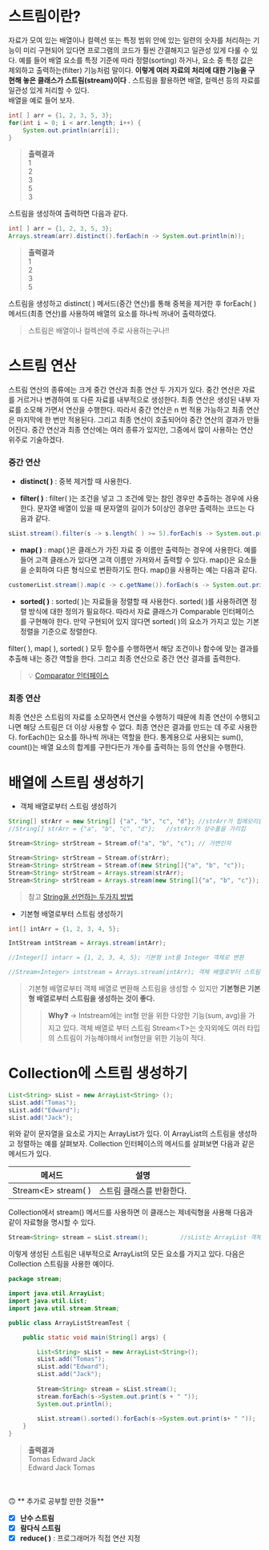 # 스트림이란?
자료가 모여 있는 배열이나 컬렉션 또는 특정 범위 안에 있는 일련의 숫자를 처리하는 기능이 미리 구현되어 있다면 프로그램의 코드가 훨씬 간결해지고 일관성 있게 다룰 수 있다. 예를 들어 배열 요소를 특정 기준에 따라 정렬(sorting) 하거나, 요소 중 특정 값은 제외하고 출력하는(filter) 기능처럼 말이다. **이렇게 여러 자료의 처리에 대한 기능을 구현해 놓은 클래스가 스트림(stream)이다** . 스트림을 활용하면 배열, 컬렉션 등의 자료를 일관성 있게 처리할 수 있다.</br>
배열을 예로 들어 보자.
```java 
int[ ] arr = {1, 2, 3, 5, 3};
for(int i = 0; i < arr.length; i++) {
	System.out.println(arr[i]);
}
```
>**출력결과** </br>
1</br>
2</br>
3</br>
5</br>
3

스트림을 생성하여 출력하면 다음과 같다.
```java
int[ ] arr = {1, 2, 3, 5, 3};	
Arrays.stream(arr).distinct().forEach(n -> System.out.println(n));
```
>**출력결과**</br>
1</br>
2</br>
3</br>
5

스트림을 생성하고 distinct( ) 메서드(중간 연산)를 통해 중복을 제거한 후 forEach( ) 메서드(최종 연산)를 사용하여 배열의 요소를 하나씩 꺼내어 출력하였다.
> 스트림은 배열이나 컬렉션에 주로 사용하는구나!!

# 스트림 연산
스트림 연산의 종류에는 크게 중간 연산과 최종 연산 두 가지가 있다. 중간 연산은 자료를 거르거나 변경하여 또 다른 자료를 내부적으로 생성한다. 최종 연산은 생성된 내부 자료를 소모해 가면서 연산을 수행한다. 따라서 중간 연산은 n 번 적용 가능하고 최종 연산은 마지막에 한 번만 적용된다. 그리고 최종 연산이 호출되어야 중간 연산의 결과가 만들어진다. 중간 연산과 최종 연산에는 여러 종류가 있지만, 그중에서 많이 사용하는 연산 위주로 기술하겠다.
### 중간 연산
* **distinct( )** : 중복 제거할 때 사용한다.

* **filter( )** : filter( )는 조건을 넣고 그 조건에 맞는 참인 경우만 추출하는 경우에 사용한다. 문자열 배열이 있을 때 문자열의 길이가 5이상인 경우만 출력하는 코드는 다음과 같다.
```java
sList.stream().filter(s -> s.length( ) >= 5).forEach(s -> System.out.println(s));
```
* **map( )** : map( )은 클래스가 가진 자료 중 이름만 출력하는 경우에 사용한다. 예를 들어 고객 클래스가 있다면 고객 이름만 가져와서 출력할 수 있다. map()은 요소들을 순회하여 다른 형식으로 변환하기도 한다. map()을 사용하는 예는 다음과 같다.
```java
customerList.stream().map(c -> c.getName()).forEach(s -> System.out.println(s));
```
* **sorted( )** : sorted( )는 자료들을 정렬할 때 사용한다. sorted( )를 사용하려면 정렬 방식에 대한 정의가 필요하다. 따라서 자료 클래스가 Comparable 인터페이스를 구현해야 한다. 만약 구현되어 있지 않다면 sorted( )의 요소가 가지고 있는 기본 정렬을 기준으로 정렬한다.

filter( ), map( ), sorted( ) 모두 함수를 수행하면서 해당 조건이나 함수에 맞는 결과를 추출해 내는 중간 역할을 한다. 그리고 최종 연산으로 중간 연산 결과를 출력한다.

> 💡 [Comparator 인터페이스](https://github.com/strangehoon/Study-Java/blob/main/Java/%EC%BB%AC%EB%A0%89%EC%85%98%ED%94%84%EB%A0%88%EC%9E%84%EC%9B%8C%ED%81%AC.md)
### 최종 연산
최종 연산은 스트림의 자료를 소모하면서 연산을 수행하기 때문에 최종 연산이 수행되고 나면 해당 스트림은 더 이상 사용할 수 없다. 최종 연산은 결과를 만드는 데 주로 사용한다. forEach()는 요소를 하나씩 꺼내는 역할을 한다. 통계용으로 사용되는 sum(), count()는 배열 요소의 합계를 구한다든가 개수를 출력하는 등의 연산을 수행한다.

# 배열에 스트림 생성하기
* 객체 배열로부터 스트림 생성하기

```java
String[] strArr = new String[] {"a", "b", "c", "d"}; //strArr가 힙메모리를 가리킴 
//String[] strArr = {"a", "b", "c", "d"};	//strArr가 상수풀을 가리킴

Stream<String> strStream = Stream.of("a", "b", "c"); // 가변인자

Stream<String> strStream = Stream.of(strArr);
Stream<String> strStream = Stream.of(new String[]{"a", "b", "c"});
Stream<String> strStream = Arrays.stream(strArr);
Stream<String> strStream = Arrays.stream(new String[]{"a", "b", "c"});
```
>참고 [String을 선언하는 두가지 방법](https://github.com/strangehoon/Study-Java/blob/main/Java/%EA%B8%B0%EB%B3%B8%ED%81%B4%EB%9E%98%EC%8A%A4.md)

* 기본형 배열로부터 스트림 생성하기
```java
int[] intArr = {1, 2, 3, 4, 5};

IntStream intStream = Arrays.stream(intArr);

//Integer[] intarr = {1, 2, 3, 4, 5}; 기본형 int를 Integer 객체로 변환

//Stream<Integer> intstream = Arrays.stream(intArr); 객체 배열로부터 스트림 생성
```
>기본형 배열로부터 객체 배열로 변환해 스트림을 생성할 수 있지만 **기본형은 기본형 배열로부터 스트림을 생성하는 것이 좋다.**
>>**Why❓**
-> Intstream에는 int형 만을 위한 다양한 기능(sum, avg)을 가지고 있다. 객체 배열로 부터 스트림 Stream<T\>는 숫자외에도 여러 타입의 스트림이 가능해야해서 int형만을 위한 기능이 적다.  

# Collection에 스트림 생성하기
```java
List<String> sList = new ArrayList<String> ();
sList.add("Tomas");
sList.add("Edward");
sList.add("Jack");
```
위와 같이 문자열을 요소로 가지는 ArrayList가 있다. 이 ArrayList의 스트림을 생성하고 정렬하는 예를 살펴보자. Collection 인터페이스의 메서드를 살펴보면 다음과 같은 메서드가 있다.

| 메서드 | 설명 | 
|:----------: |:----------:|
| Stream<E\> stream( ) | 스트림 클래스를 반환한다. |

Collection에서 stream() 메서드를 사용하면 이 클래스는 제네릭형을 사용해 다음과 같이 자료형을 명시할 수 있다.
```java
Stream<String> stream = sList.stream(); 		//sList는 ArrayList 객체 이름을 나타낸다.
```
이렇게 생성된 스트림은 내부적으로 ArrayList의 모든 요소를 가지고 있다. 다음은 Collection 스트림을 사용한 예이다.
```java
package stream;

import java.util.ArrayList;
import java.util.List;
import java.util.stream.Stream;

public class ArrayListStreamTest {

	public static void main(String[] args) {

		List<String> sList = new ArrayList<String>();
		sList.add("Tomas");
		sList.add("Edward");
		sList.add("Jack");
		
		Stream<String> stream = sList.stream();
		stream.forEach(s->System.out.print(s + " "));
		System.out.println();
		
		sList.stream().sorted().forEach(s->System.out.print(s+ " "));
	}
}
```
>**출력결과**</br>
Tomas Edward Jack </br>
Edward Jack Tomas

</br></br>
🙃 ** 추가로 공부할 만한 것들**

* [x] **난수 스트림**
* [x] **람다식 스트림**
* [x] **reduce( )** : 프로그래머가 직접 연산 지정
